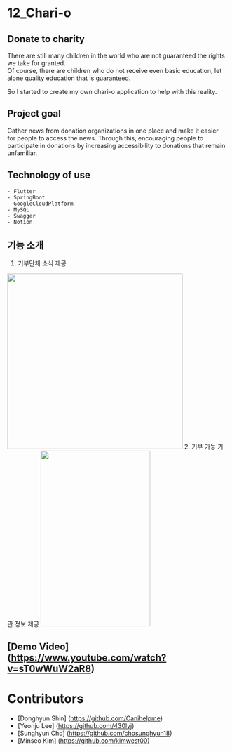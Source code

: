 # 12_Chari-o

## Donate to charity

There are still many children in the world who are not guaranteed the rights we take for granted.<br>
Of course, there are children who do not receive even basic education, let alone quality education that is guaranteed.<br>

So I started to create my own chari-o application to help with this reality.


## Project goal

Gather news from donation organizations in one place and make it easier for people to access the news. 
Through this, encouraging people to participate in donations by increasing accessibility to donations that remain unfamiliar. 


## Technology of use

    - Flutter
    - SpringBoot
    - GoogleCloudPlatform
    - MySQL
    - Swagger
    - Notion


## 기능 소개
1. 기부단체 소식 제공
<img src="https://user-images.githubusercontent.com/75655613/152624358-42623323-3b29-44f0-98a2-3b93b9c3a72d.jpeg" height=400>
2. 기부 가능 기관 정보 제공
<img src="https://user-images.githubusercontent.com/75655613/152624362-12a70dde-4c24-4f28-88e3-3c9bf40aadaf.jpeg" height=400 width=250>


## [Demo Video] (https://www.youtube.com/watch?v=sT0wWuW2aR8)

# Contributors
- [Donghyun Shin] (https://github.com/Canihelpme)
- [Yeonju Lee] (https://github.com/430lyj)
- [Sunghyun Cho] (https://github.com/chosunghyun18)
- [Minseo Kim] (https://github.com/kimwest00)
